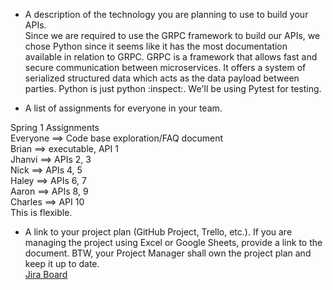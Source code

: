 - A description of the technology you are planning to use to build your APIs.\
Since we are required to use the GRPC framework to build our APIs, we chose Python since it seems like it has the most documentation available in relation to GRPC. GRPC is a framework that allows fast and secure communication between microservices. It offers a system of serialized structured data which acts as the data payload between parties. Python is just python :inspect:. We'll be using Pytest for testing.


- A list of assignments for everyone in your team.

Spring 1 Assignments\
Everyone ==> Code base exploration/FAQ document\
Brian ==> executable, API 1\
Jhanvi ==> APIs 2, 3\
Nick ==> APIs 4, 5\
Haley ==> APIs 6, 7\
Aaron ==> APIs 8, 9\
Charles ==> API 10\
This is flexible.

- A link to your project plan (GitHub Project, Trello, etc.). If you are managing the project using Excel or Google Sheets, provide a link to the document. BTW, your Project Manager shall own the project plan and keep it up to date.\
[Jira Board](https://osiris-function-library-core.atlassian.net/jira/software/projects/SCRUM/boards/1/backlog)
